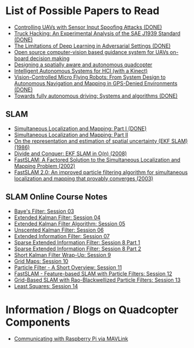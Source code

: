List of Possible Papers to Read
===============================
  
- [Controlling UAVs with Sensor Input Spoofing Attacks (DONE)](https://www.usenix.org/conference/woot16/workshop-program/presentation/davidson)
- [Truck Hacking: An Experimental Analysis of the SAE J1939 Standard (DONE)](https://www.usenix.org/conference/woot16/workshop-program/presentation/burakova)
- [The Limitations of Deep Learning in Adversarial Settings (DONE)](http://ieeexplore.ieee.org/xpls/abs_all.jsp?arnumber=7467366)
- [Open source computer-vision based guidance system for UAVs on-board decision making](http://eprints.qut.edu.au/93430/)
- [Designing a spatially aware and autonomous quadcopter](http://ieeexplore.ieee.org/xpl/login.jsp?reload=true&tp=&arnumber=6549521&url=http%3A%2F%2Fieeexplore.ieee.org%2Fxpls%2Fabs_all.jsp%3Farnumber%3D6549521)
- [Intelligent Autonomous Systems for HCI (with a Kinect)](https://fcrar.fiu.edu/wp-content/uploads/2014/05/6_3_IntelligentAutonmousSystemsforHCI_FIU.pdf)
- [Vision-Controlled Micro Flying Robots: From System Design to Autonomous Navigation and Mapping in GPS-Denied Environments (DONE)](http://ieeexplore.ieee.org/xpls/icp.jsp?arnumber=6880770)
- [Towards fully autonomous driving: Systems and algorithms (DONE)](http://ieeexplore.ieee.org/xpls/icp.jsp?arnumber=5940562)

SLAM
----

- [Simultaneous Localization and Mapping: Part I (DONE)](http://ieeexplore.ieee.org/document/1638022/?arnumber=1638022)
- [Simultaneous Localization and Mapping: Part II](http://ieeexplore.ieee.org/stamp/stamp.jsp?tp=&arnumber=1678144)
- [On the representation and estimation of spatial uncertainty (EKF SLAM) (1986)](http://www.frc.ri.cmu.edu/%7Ehpm/project.archive/reference.file/Smith&Cheeseman.pdf)
- [Divide and Conquer: EKF SLAM in O(n) (2008)](http://citeseerx.ist.psu.edu/viewdoc/summary?doi=10.1.1.217.4688)
- [FastSLAM: A Factored Solution to the Simultaneous Localization and Mapping Problem (2002)](http://robots.stanford.edu/papers/montemerlo.fastslam-tr.html)
- [FastSLAM 2.0: An improved particle filtering algorithm for simultaneous localization and mapping that provably converges (2003)](http://www.cs.cmu.edu/~mmde/mmdeijcai2003.pdf)

SLAM Online Course Notes
------------------------

- [Baye's Filter: Session 03](https://docs.google.com/document/d/1vm_7vboUfvUO-5PLvOvJqNTUH4eQbjZKhZAqFRHFyiw/edit?usp=sharing)
- [Extended Kalman Filter: Session 04](https://docs.google.com/document/d/1J98M4Og0F2Fr5lBdrTK5WWmtUsILJT1PAcahJE_mbHM/edit?usp=sharing)
- [Extended Kalman Filter Algorithm: Session 05](https://docs.google.com/document/d/1ha37y3_xhSB74kBQA1gLrML3Lz_2kXXUtfvHRM_t7HM/edit?usp=sharing)
- [Unscented Kalman Filter: Session 06](https://docs.google.com/document/d/1wXtByRrD3Wceep5igu-WWJsLCfWZoJEENj-F7cCropw/edit?usp=sharing)
- [Extended Information Filter: Session 07](https://docs.google.com/document/d/1_cD4LBRzzain7g9ZzjxNMgYg9pVFzIlMjsYtoac-8LY/edit?usp=sharing)
- [Sparse Extended Information Filter: Session 8 Part 1](https://docs.google.com/document/d/1HQSUWg9OvrLckv0CtEETRCybSRQDpXsCUdpH1emtauY/edit?usp=sharing)
- [Sparse Extended Information Filter: Session 8 Part 2](https://docs.google.com/document/d/1xlXSeUrvwpN-DNG1Mic1503ALux5gudWfN55sfK9UfQ/edit?usp=sharing)
- [Short Kalman Filter Wrap-Up: Session 9](https://docs.google.com/document/d/1C04WTnH_eI5YGeLefiO6dDEuQYkzFqc0O8D6akcK78E/edit?usp=sharing)
- [Grid Maps: Session 10](https://docs.google.com/document/d/1NujnGwyMT-bHaNOIvQYGWHqr3AH5jg28UjosUj4Uv-c/edit?usp=sharing)
- [Particle Filter - A Short Overview: Session 11](https://docs.google.com/document/d/1UPpb2uk7_9oGOXE9CLpTYjyznvkStMt87hv6ObVzPUw/edit?usp=sharing)
- [FastSLAM - Feature-based SLAM with Particle Filters: Session 12](https://docs.google.com/document/d/1TOgahguvw1ksksipOqBzDY-SmecH_-xxqRsUitcgnv4/edit?usp=sharing)
- [Grid-Based SLAM with Rao-Blackwellized Particle Filters: Session 13](https://docs.google.com/document/d/1ThYyLo_I3pStKQ0rDJONfmWuLvLYaSZtt8fP-VFP7kw/edit?usp=sharing)
- [Least Squares: Session 14](https://docs.google.com/document/d/1FHsDoGynKoTt9d9DLCvqBQ6bthLJU4ceBSEvaZrE42I/edit?usp=sharing)

Information / Blogs on Quadcopter Components
============================================

- [Communicating with Raspberry Pi via MAVLink](http://ardupilot.org/dev/docs/raspberry-pi-via-mavlink.html)
